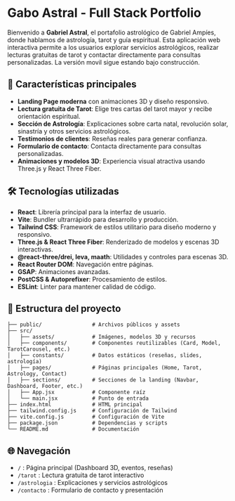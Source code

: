 
# Gabo Astral - Full Stack Portfolio

Bienvenido a **Gabriel Astral**, el portafolio astrológico de Gabriel Ampíes, donde hablamos de astrología, tarot y guía espiritual. Esta aplicación web interactiva permite a los usuarios explorar servicios astrológicos, realizar lecturas gratuitas de tarot y contactar directamente para consultas personalizadas. La versión movil sigue estando bajo construcción.

## 🚀 Características principales

- **Landing Page moderna** con animaciones 3D y diseño responsivo.
- **Lectura gratuita de Tarot**: Elige tres cartas del tarot mayor y recibe orientación espiritual.
- **Sección de Astrología**: Explicaciones sobre carta natal, revolución solar, sinastría y otros servicios astrológicos.
- **Testimonios de clientes**: Reseñas reales para generar confianza.
- **Formulario de contacto**: Contacta directamente para consultas personalizadas.
- **Animaciones y modelos 3D**: Experiencia visual atractiva usando Three.js y React Three Fiber.

## 🛠️ Tecnologías utilizadas

- **React**: Librería principal para la interfaz de usuario.
- **Vite**: Bundler ultrarrápido para desarrollo y producción.
- **Tailwind CSS**: Framework de estilos utilitario para diseño moderno y responsivo.
- **Three.js & React Three Fiber**: Renderizado de modelos y escenas 3D interactivas.
- **@react-three/drei, leva, maath**: Utilidades y controles para escenas 3D.
- **React Router DOM**: Navegación entre páginas.
- **GSAP**: Animaciones avanzadas.
- **PostCSS & Autoprefixer**: Procesamiento de estilos.
- **ESLint**: Linter para mantener calidad de código.

## 📁 Estructura del proyecto

```
├── public/                # Archivos públicos y assets
├── src/
│   ├── assets/            # Imágenes, modelos 3D y recursos
│   ├── components/        # Componentes reutilizables (Card, Model, TarotCarousel, etc.)
│   ├── constants/         # Datos estáticos (reseñas, slides, astrología)
│   ├── pages/             # Páginas principales (Home, Tarot, Astrology, Contact)
│   ├── sections/          # Secciones de la landing (Navbar, Dashboard, Footer, etc.)
│   ├── App.jsx            # Componente raíz
│   └── main.jsx           # Punto de entrada
├── index.html             # HTML principal
├── tailwind.config.js     # Configuración de Tailwind
├── vite.config.js         # Configuración de Vite
├── package.json           # Dependencias y scripts
└── README.md              # Documentación
```

## 🌐 Navegación

- `/`           : Página principal (Dashboard 3D, eventos, reseñas)
- `/tarot`      : Lectura gratuita de tarot interactivo
- `/astrologia` : Explicaciones y servicios astrológicos
- `/contacto`   : Formulario de contacto y presentación